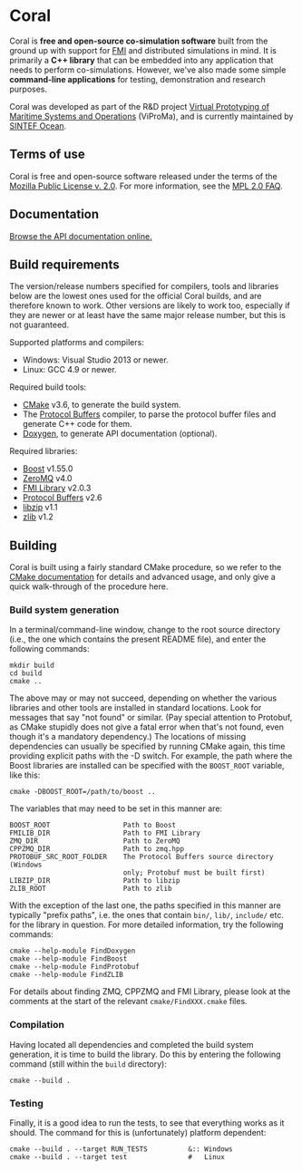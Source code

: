 Coral
=====
Coral is **free and open-source co-simulation software** built from the ground up with support for [FMI](https://fmi-standard.org) and distributed simulations in mind. It is primarily a **C++ library** that can be embedded into any application that needs to perform co-simulations. However, we've also made some simple **command-line applications** for testing, demonstration and research purposes.

Coral was developed as part of the R&D project [Virtual Prototyping of Maritime Systems and Operations](http://viproma.no) (ViProMa), and is currently maintained by [SINTEF Ocean](http://www.sintef.no/en/ocean/).

Terms of use
------------
Coral is free and open-source software released under the terms of the
[Mozilla Public License v. 2.0](http://mozilla.org/MPL/2.0/). For more
information, see the [MPL 2.0 FAQ](https://www.mozilla.org/en-US/MPL/2.0/FAQ/).

Documentation
-------------
[Browse the API documentation online.](https://viproma.github.io/coral)

Build requirements
------------------
The version/release numbers specified for compilers, tools and libraries below
are the lowest ones used for the official Coral builds, and are therefore known
to work.  Other versions are likely to work too, especially if they are newer
or at least have the same major release number, but this is not guaranteed.

Supported platforms and compilers:

  - Windows: Visual Studio 2013 or newer.
  - Linux:   GCC 4.9 or newer.

Required build tools:

  - [CMake](http://cmake.org) v3.6, to generate the build system.
  - The [Protocol Buffers](https://developers.google.com/protocol-buffers/)
    compiler, to parse the protocol buffer files and generate C++ code for them.
  - [Doxygen](http://doxygen.org), to generate API documentation (optional).

Required libraries:

  - [Boost](http://boost.org) v1.55.0
  - [ZeroMQ](http://zeromq.org) v4.0
  - [FMI Library](http://jmodelica.org/FMILibrary) v2.0.3
  - [Protocol Buffers](https://developers.google.com/protocol-buffers/) v2.6
  - [libzip](http://www.nih.at/libzip/) v1.1
  - [zlib](http://www.zlib.net/) v1.2


Building
--------
Coral is built using a fairly standard CMake procedure, so we refer to the
[CMake documentation](http://cmake.org/cmake/help/documentation.html) for
details and advanced usage, and only give a quick walk-through of the procedure
here.

### Build system generation ###

In a terminal/command-line window, change to the root source directory (i.e.,
the one which contains the present README file), and enter the following
commands:

    mkdir build
    cd build
    cmake ..

The above may or may not succeed, depending on whether the various libraries and
other tools are installed in standard locations.  Look for messages that say
"not found" or similar.  (Pay special attention to Protobuf, as CMake stupidly
does not give a fatal error when that's not found, even though it's a mandatory
dependency.)  The locations of missing dependencies can usually be specified
by running CMake again, this time providing explicit paths with the -D switch.
For example, the path where the Boost libraries are installed can be specified
with the `BOOST_ROOT` variable, like this:

    cmake -DBOOST_ROOT=/path/to/boost ..

The variables that may need to be set in this manner are:

    BOOST_ROOT                  Path to Boost
    FMILIB_DIR                  Path to FMI Library
    ZMQ_DIR                     Path to ZeroMQ
    CPPZMQ_DIR                  Path to zmq.hpp
    PROTOBUF_SRC_ROOT_FOLDER    The Protocol Buffers source directory (Windows
                                only; Protobuf must be built first)
    LIBZIP_DIR                  Path to libzip
    ZLIB_ROOT                   Path to zlib

With the exception of the last one, the paths specified in this manner are
typically "prefix paths", i.e. the ones that contain `bin/`, `lib/`, `include/`
etc. for the library in question.  For more detailed information, try the
following commands:

    cmake --help-module FindDoxygen
    cmake --help-module FindBoost
    cmake --help-module FindProtobuf
    cmake --help-module FindZLIB

For details about finding ZMQ, CPPZMQ and FMI Library, please look at the
comments at the start of the relevant `cmake/FindXXX.cmake` files.

### Compilation ###

Having located all dependencies and completed the build system generation, it is
time to build the library.  Do this by entering the following command (still
within the `build` directory):

    cmake --build .

### Testing ###

Finally, it is a good idea to run the tests, to see that everything works as
it should.  The command for this is (unfortunately) platform dependent:

    cmake --build . --target RUN_TESTS          &:: Windows
    cmake --build . --target test               #   Linux
